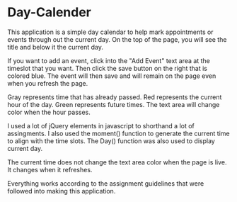 # Day-Calender

This application is a simple day calendar to help mark appointments or events through out the current day.  On the top of the page, you will see the title and below it the current day.

If you want to add an event, click into the "Add Event" text area at the timeslot that you want.  Then click the save button on the right that is colored blue.  The event will then save and will remain on the page even when you refresh the page.

Gray represents time that has already passed.  Red represents the current hour of the day.  Green represents future times.  The text area will change color when the hour passes.

I used a lot of jQuery elements in javascript to shorthand a lot of assingments.  I also used the moment() function to generate the current time to align with the time slots.  The Day() function was also used to display current day.

The current time does not change the text area color when the page is live.  It changes when it refreshes.

Everything works according to the assignment guidelines that were followed into making this application.